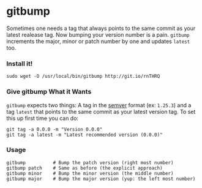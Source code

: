 # gitbump

Sometimes one needs a tag that always points to the same commit as your latest realease tag. Now bumping your version number is a pain. `gitbump` increments the major, minor or patch number by one and updates `latest` too.

### Install it!

    sudo wget -O /usr/local/bin/gitbump http://git.io/rnTHRQ

### Give gitbump What it Wants

`gitbump` expects two things: A tag in the [semver](http://semver.org/) format (ex: `1.25.3`) and a tag `latest` that points to the same commit as your latest version tag. To set this up first time you can do:

    git tag -a 0.0.0 -m "Version 0.0.0"
    git tag -a latest -m "Latest recommended version (0.0.0)"

### Usage

    gitbump          # Bump the patch version (right most number)
    gitbump patch    # Same as before (the explicit approach)
    gitbump minor    # Bump the minor version (the middle number)
    gitbump major    # Bump the major version (yup: the left most number)